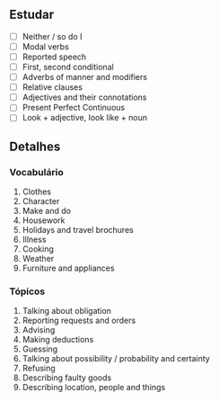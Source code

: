 ---
---

## Estudar
- [ ] Neither / so do I 
- [ ] Modal verbs 
- [ ] Reported speech 
- [ ] First, second conditional 
- [ ] Adverbs of manner and modifiers 
- [ ] Relative clauses 
- [ ] Adjectives and their connotations 
- [ ] Present Perfect Continuous 
- [ ] Look + adjective, look like + noun 

## Detalhes
### Vocabulário
1. Clothes
2. Character
3. Make and do
4. Housework
5. Holidays and travel brochures
6. Illness
7. Cooking
8. Weather
9. Furniture and appliances

### Tópicos
1. Talking about obligation
2. Reporting requests and orders
3. Advising
4. Making deductions
5. Guessing
6. Talking about possibility / probability and certainty
7. Refusing
8. Describing faulty goods
9. Describing location, people and things
